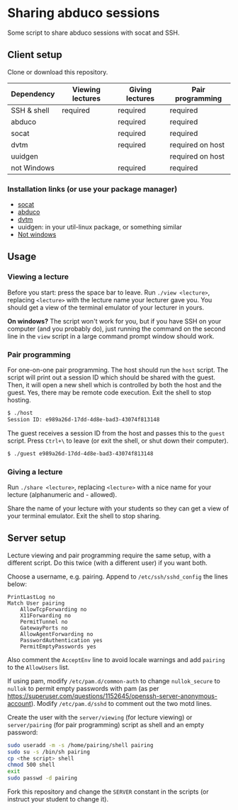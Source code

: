 # Sharing abduco sessions

Some script to share abduco sessions with socat and SSH.

## Client setup

Clone or download this repository.

| Dependency  | Viewing lectures | Giving lectures | Pair programming |
|-------------|------------------|-----------------|------------------|
| SSH & shell | required         | required        | required         |
| abduco      |                  | required        | required         |
| socat       |                  | required        | required         |
| dvtm        |                  | required        | required on host |
| uuidgen     |                  |                 | required on host |
| not Windows |                  | required        | required         |

### Installation links (or use your package manager)

- [socat](http://www.dest-unreach.org/socat/)
- [abduco](https://github.com/martanne/abduco)
- [dvtm](https://github.com/martanne/dvtm)
- uuidgen: in your util-linux package, or something similar
- [Not windows](https://search.snopyta.org/?q=install+linux)

## Usage

### Viewing a lecture

Before you start: press the space bar to leave. Run `./view <lecture>`, replacing `<lecture>` with the lecture name your lecturer gave you. You should get a view of the terminal emulator of your lecturer in yours.

**On windows?** The script won't work for you, but if you have SSH on your computer (and you probably do), just running the command on the second line in the `view` script in a large command prompt window should work.

### Pair programming

For one-on-one pair programming. The host should run the `host` script. The script will print out a session ID which should be shared with the guest. Then, it will open a new shell which is controlled by both the host and the guest. Yes, there may be remote code execution. Exit the shell to stop hosting.

```sh
$ ./host
Session ID: e989a26d-17dd-4d8e-bad3-43074f813148
```

The guest receives a session ID from the host and passes this to the `guest` script. Press `Ctrl+\` to leave (or exit the shell, or shut down their computer).

```sh
$ ./guest e989a26d-17dd-4d8e-bad3-43074f813148
```

### Giving a lecture

Run `./share <lecture>`, replacing `<lecture>` with a nice name for your lecture (alphanumeric and - allowed).

Share the name of your lecture with your students so they can get a view of your terminal emulator. Exit the shell to stop sharing.

## Server setup

Lecture viewing and pair programming require the same setup, with a different script. Do this twice (with a different user) if you want both.

Choose a username, e.g. pairing. Append to `/etc/ssh/sshd_config` the lines below:

```
PrintLastLog no
Match User pairing
	AllowTcpForwarding no
	X11Forwarding no
	PermitTunnel no
	GatewayPorts no
	AllowAgentForwarding no
	PasswordAuthentication yes
	PermitEmptyPasswords yes
```

Also comment the `AcceptEnv` line to avoid locale warnings and add `pairing` to the `AllowUsers` list.

If using pam, modify `/etc/pam.d/common-auth` to change `nullok_secure` to `nullok` to permit empty passwords with pam (as per https://superuser.com/questions/1152645/openssh-server-anonymous-account). Modify `/etc/pam.d/sshd` to comment out the two motd lines.

Create the user with the `server/viewing` (for lecture viewing) or `server/pairing` (for pair programming) script as shell and an empty password:

```sh
sudo useradd -m -s /home/pairing/shell pairing
sudo su -s /bin/sh pairing
cp <the script> shell
chmod 500 shell
exit
sudo passwd -d pairing
```

Fork this repository and change the `SERVER` constant in the scripts (or instruct your student to change it).
